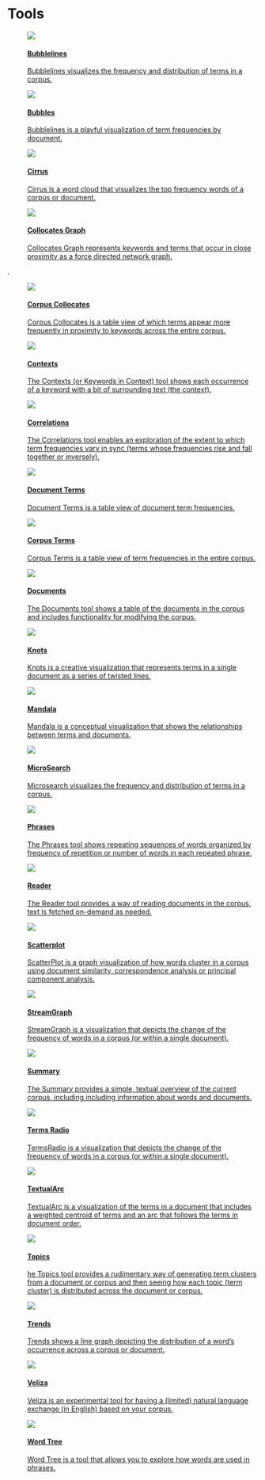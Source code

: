 # Tools

<div class="thumb-list">
	<a href="#!/guide/bubblelines"><dd>
		<div class="thumb">
			<img src="guides/bubblelines/icon.png" />
		</div>
		<div>
			<h4>Bubblelines</h4>
			<p>Bubblelines visualizes the frequency and distribution of terms in a corpus.</p>
		</div>
	</dd></a>
</div>

<div class="thumb-list">
	<a href="#!/guide/bubbles"><dd>
		<div class="thumb">
			<img src="guides/bubbles/icon.png" />
		</div>
		<div>
			<h4>Bubbles</h4>
			<p>Bubblelines is a playful visualization of term frequencies by document.</p>
		</div>
	</dd></a>
</div>

<div class="thumb-list">
	<a href="#!/guide/cirrus"><dd>
		<div class="thumb">
			<img src="guides/cirrus/icon.png" />
		</div>
		<div>
			<h4>Cirrus</h4>
			<p>Cirrus is a word cloud that visualizes the top frequency words of a corpus or document.</p>
		</div>
	</dd></a>
</div>

<div class="thumb-list">
	<a href="#!/guide/collocatesgraph"><dd>
		<div class="thumb">
			<img src="guides/collocatesgraph/icon.png" />
		</div>
		<div>
			<h4>Collocates Graph</h4>
			<p>Collocates Graph represents keywords and terms that occur in close proximity as a force directed network graph.</p>
		</div>
	</dd></a>
</div>

.

<div class="thumb-list">
	<a href="#!/guide/corpuscollocates"><dd>
		<div class="thumb">
			<img src="guides/corpuscollocates/icon.png" />
		</div>
		<div>
			<h4>Corpus Collocates</h4>
			<p>Corpus Collocates is a table view of which terms appear more frequently in proximity to keywords across the entire corpus.</p>
		</div>
	</dd></a>
</div>

<div class="thumb-list">
	<a href="#!/guide/contexts"><dd>
		<div class="thumb">
			<img src="guides/contexts/icon.png" />
		</div>
		<div>
			<h4>Contexts</h4>
			<p>The Contexts (or Keywords in Context) tool shows each occurrence of a keyword with a bit of surrounding text (the context).</p>
		</div>
	</dd></a>
</div>

<div class="thumb-list">
	<a href="#!/guide/correlations"><dd>
		<div class="thumb">
			<img src="guides/correlations/icon.png" />
		</div>
		<div>
			<h4>Correlations</h4>
			<p>The Correlations tool enables an exploration of the extent to which term frequencies vary in sync (terms whose frequencies rise and fall together or inversely).</p>
		</div>
	</dd></a>
</div>

<div class="thumb-list">
	<a href="#!/guide/documentterms"><dd>
		<div class="thumb">
			<img src="guides/documentterms/icon.png" />
		</div>
		<div>
			<h4>Document Terms</h4>
			<p>Document Terms is a table view of document term frequencies.</p>
		</div>
	</dd></a>
</div>

<div class="thumb-list">
	<a href="#!/guide/corpusterms"><dd>
		<div class="thumb">
			<img src="guides/corpusterms/icon.png" />
		</div>
		<div>
			<h4>Corpus Terms</h4>
			<p>Corpus Terms is a table view of term frequencies in the entire corpus.</p>
		</div>
	</dd></a>
</div>


<div class="thumb-list">
	<a href="#!/guide/documents"><dd>
		<div class="thumb">
			<img src="guides/documents/icon.png" />
		</div>
		<div>
			<h4>Documents</h4>
			<p>The Documents tool shows a table of the documents in the corpus and includes functionality for modifying the corpus.</p>
		</div>
	</dd></a>
</div>

<div class="thumb-list">
	<a href="#!/guide/knots"><dd>
		<div class="thumb">
			<img src="guides/knots/icon.png" />
		</div>
		<div>
			<h4>Knots</h4>
			<p>Knots is a creative visualization that represents terms in a single document as a series of twisted lines.</p>
		</div>
	</dd></a>
</div>

<div class="thumb-list">
	<a href="#!/guide/mandala"><dd>
		<div class="thumb">
			<img src="guides/mandala/icon.png" />
		</div>
		<div>
			<h4>Mandala</h4>
			<p>Mandala is a conceptual visualization that shows the relationships between terms and documents.</p>
		</div>
	</dd></a>
</div>

<div class="thumb-list">
	<a href="#!/guide/microsearch"><dd>
		<div class="thumb">
			<img src="guides/microsearch/icon.png" />
		</div>
		<div>
			<h4>MicroSearch</h4>
			<p>Microsearch visualizes the frequency and distribution of terms in a corpus.</p>
		</div>
	</dd></a>
</div>

<div class="thumb-list">
	<a href="#!/guide/phrases"><dd>
		<div class="thumb">
			<img src="guides/phrases/icon.png" />
		</div>
		<div>
			<h4>Phrases</h4>
			<p>The Phrases tool shows repeating sequences of words organized by frequency of repetition or number of words in each repeated phrase.</p>
		</div>
	</dd></a>
</div>

<div class="thumb-list">
	<a href="#!/guide/reader"><dd>
		<div class="thumb">
			<img src="guides/reader/icon.png" />
		</div>
		<div>
			<h4>Reader</h4>
			<p>The Reader tool provides a way of reading documents in the corpus, text is fetched on-demand as needed.</p>
		</div>
	</dd></a>
</div>

<div class="thumb-list">
	<a href="#!/guide/scatterplot"><dd>
		<div class="thumb">
			<img src="guides/scatterplot/icon.png" />
		</div>
		<div>
			<h4>Scatterplot</h4>
			<p>ScatterPlot is a graph visualization of how words cluster in a corpus using document similarity, correspondence analysis or principal component analysis.</p>
		</div>
	</dd></a>
</div>

<div class="thumb-list">
	<a href="#!/guide/streamgraph"><dd>
		<div class="thumb">
			<img src="guides/streamgraph/icon.png" />
		</div>
		<div>
			<h4>StreamGraph</h4>
			<p>StreamGraph is a visualization that depicts the change of the frequency of words in a corpus (or within a single document).</p>
		</div>
	</dd></a>
</div>

<div class="thumb-list">
	<a href="#!/guide/summary"><dd>
		<div class="thumb">
			<img src="guides/summary/icon.png" />
		</div>
		<div>
			<h4>Summary</h4>
			<p>The Summary provides a simple, textual overview of the current corpus, including including information about words and documents.</p>
		</div>
	</dd></a>
</div>

<div class="thumb-list">
	<a href="#!/guide/termsradio"><dd>
		<div class="thumb">
			<img src="guides/termsradio/icon.png" />
		</div>
		<div>
			<h4>Terms Radio</h4>
			<p>TermsRadio is a visualization that depicts the change of the frequency of words in a corpus (or within a single document).</p>
		</div>
	</dd></a>
</div>

<div class="thumb-list">
	<a href="#!/guide/textualarc"><dd>
		<div class="thumb">
			<img src="guides/textualarc/icon.png" />
		</div>
		<div>
			<h4>TextualArc</h4>
			<p>TextualArc is a visualization of the terms in a document that includes a weighted centroid of terms and an arc that follows the terms in document order.</p>
		</div>
	</dd></a>
</div>

<div class="thumb-list">
	<a href="#!/guide/topics"><dd>
		<div class="thumb">
			<img src="guides/topics/icon.png" />
		</div>
		<div>
			<h4>Topics</h4>
			<p>he Topics tool provides a rudimentary way of generating term clusters from a document or corpus and then seeing how each topic (term cluster) is distributed across the document or corpus.</p>
		</div>
	</dd></a>
</div>

<div class="thumb-list">
	<a href="#!/guide/trends"><dd>
		<div class="thumb">
			<img src="guides/trends/icon.png" />
		</div>
		<div>
			<h4>Trends</h4>
			<p>Trends shows a line graph depicting the distribution of a word’s occurrence across a corpus or document.</p>
		</div>
	</dd></a>
</div>

<div class="thumb-list">
	<a href="#!/guide/veliza"><dd>
		<div class="thumb">
			<img src="guides/veliza/icon.png" />
		</div>
		<div>
			<h4>Veliza</h4>
			<p>Veliza is an experimental tool for having a (limited) natural language exchange (in English) based on your corpus.</p>
		</div>
	</dd></a>
</div>

<!--
<div class="thumb-list">
	<a href="#!/guide/via"><dd>
		<div class="thumb">
			<img src="guides/via/icon.png" />
		</div>
		<div>
			<h4>Via</h4>
			<p>Via is an experimental tool for exploring semantically related terms in English.</p>
		</div>
	</dd></a>
</div>
-->

<div class="thumb-list">
	<a href="#!/guide/wordtree"><dd>
		<div class="thumb">
			<img src="guides/wordtree/icon.png" />
		</div>
		<div>
			<h4>Word Tree</h4>
			<p>Word Tree is a tool that allows you to explore how words are used in phrases.</p>
		</div>
	</dd></a>
</div>
